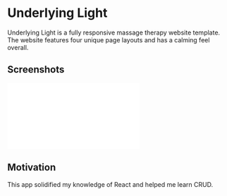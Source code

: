 # Underlying Light

Underlying Light is a fully responsive massage therapy website template. The website features four unique page layouts and has a calming feel overall.

## Screenshots
![](/assets/images/screenshots/Underlying%20Light%20screenshot.pdf)

## Motivation

This app solidified my knowledge of React and helped me learn CRUD.
